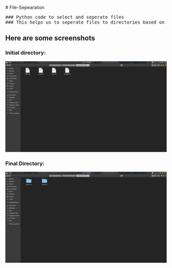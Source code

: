 \# File-Sepearation

<pre>
### Python code to select and seperate files
### This helps us to seperate files to directories based on their extensions.
</pre>

## Here are some screenshots

### Initial directory:
![Intial Image](https://github.com/saisrinivaspaila/File-Sepearation/blob/master/ScreenShots/img1.png?raw=true)

### Final Directory:
![Final Image](https://github.com/saisrinivaspaila/File-Sepearation/blob/master/ScreenShots/img2.png?raw=true)

